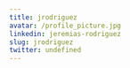 ```yaml
---
title: jrodriguez
avatar: /profile_picture.jpg
linkedin: jeremias-rodriguez
slug: jrodriguez
twitter: undefined
---
```

